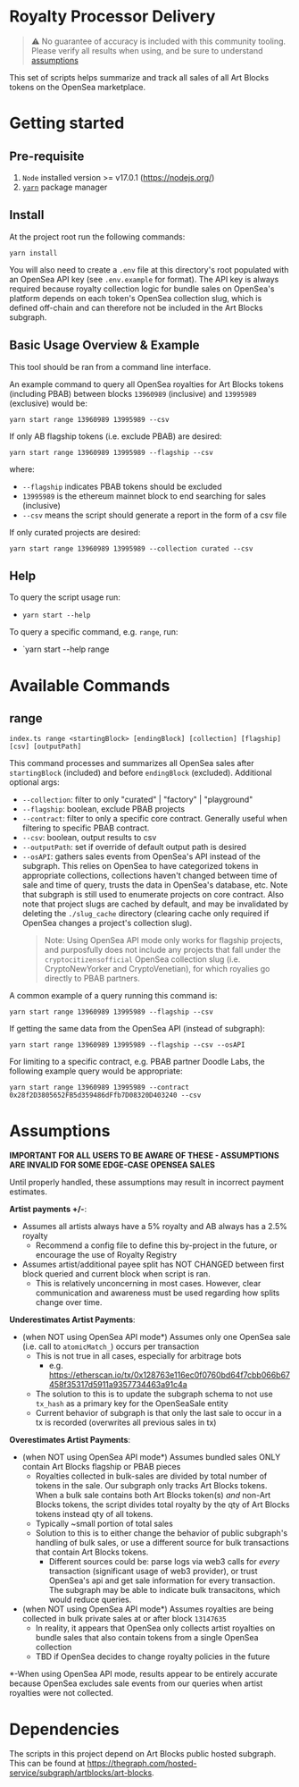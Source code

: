# Royalty Processor Delivery

> :warning: No guarantee of accuracy is included with this community tooling. Please verify all results when using, and be sure to understand [assumptions](#assumptions)

This set of scripts helps summarize and track all sales of all Art Blocks tokens on the OpenSea marketplace.

# Getting started

## Pre-requisite

1. `Node` installed version >= v17.0.1 (https://nodejs.org/)
2. [`yarn`](https://classic.yarnpkg.com/en/docs/install) package manager

## Install

At the project root run the following commands:
```
yarn install
````

You will also need to create a `.env` file at this directory's root populated with an OpenSea API key (see `.env.example` for format). The API key is always required because royalty collection logic for bundle sales on OpenSea's platform depends on each token's OpenSea collection slug, which is defined off-chain and can therefore not be included in the Art Blocks subgraph.

## Basic Usage Overview & Example

This tool should be ran from a command line interface.

An example command to query all OpenSea royalties for Art Blocks tokens (including PBAB) between blocks `13960989` (inclusive) and `13995989` (exclusive) would be:
```
yarn start range 13960989 13995989 --csv
```
If only AB flagship tokens (i.e. exclude PBAB) are desired:
```
yarn start range 13960989 13995989 --flagship --csv
```
where:
- `--flagship` indicates PBAB tokens should be excluded
- `13995989` is the ethereum mainnet block to end searching for sales (inclusive)
- `--csv` means the script should generate a report in the form of a csv file

If only curated projects are desired:
```
yarn start range 13960989 13995989 --collection curated --csv
```

## Help

To query the script usage run:
- `yarn start --help`

To query a specific command, e.g. `range`, run:
- `yarn start --help range

# Available Commands

## range
`index.ts range <startingBlock> [endingBlock] [collection] [flagship] [csv] [outputPath]`

This command processes and summarizes all OpenSea sales after `startingBlock` (included) and before `endingBlock` (excluded). Additional optional args:
- `--collection`: filter to only "curated" | "factory" | "playground"
- `--flagship`: boolean, exclude PBAB projects
- `--contract`: filter to only a specific core contract. Generally useful when filtering to specific PBAB contract.
- `--csv`: boolean, output results to csv
- `--outputPath`: set if override of default output path is desired
- `--osAPI`: gathers sales events from OpenSea's API instead of the subgraph. This relies on OpenSea to have categorized tokens in appropriate collections, collections haven't changed between time of sale and time of query, trusts the data in OpenSea's database, etc. Note that subgraph is still used to enumerate projects on core contract. Also note that project slugs are cached by default, and may be invalidated by deleting the `./slug_cache` directory (clearing cache only required if OpenSea changes a project's collection slug).
  >Note: Using OpenSea API mode only works for flagship projects, and purposfully does not include any projects that fall under the `cryptocitizensofficial` OpenSea collection slug (i.e. CryptoNewYorker and CryptoVenetian), for which royalies go directly to PBAB partners.

A common example of a query running this command is:
```
yarn start range 13960989 13995989 --flagship --csv
```

If getting the same data from the OpenSea API (instead of subgraph):
```
yarn start range 13960989 13995989 --flagship --csv --osAPI
```


For limiting to a specific contract, e.g. PBAB partner Doodle Labs, the following example query would be appropriate:
```
yarn start range 13960989 13995989 --contract 0x28f2D3805652FB5d359486dFfb7D08320D403240 --csv
```

# Assumptions
**IMPORTANT FOR ALL USERS TO BE AWARE OF THESE - ASSUMPTIONS ARE INVALID FOR SOME EDGE-CASE OPENSEA SALES**

Until properly handled, these assumptions may result in incorrect payment estimates.

**Artist payments +/-**:
- Assumes all artists always have a 5% royalty and AB always has a 2.5% royalty
  - Recommend a config file to define this by-project in the future, or encourage the use of Royalty Registry
- Assumes artist/additional payee split has NOT CHANGED between first block queried and current block when script is ran.
  - This is relatively unconcerning in most cases. However, clear communication and awareness must be used regarding how splits change over time.

**Underestimates Artist Payments**:
- (when NOT using OpenSea API mode*) Assumes only one OpenSea sale (i.e. call to `atomicMatch_`) occurs per transaction
  - This is not true in all cases, especially for arbitrage bots
    - e.g. https://etherscan.io/tx/0x128763e116ec0f0760bd64f7cbb066b67458f35317d5911a9357734463a91c4a
  - The solution to this is to update the subgraph schema to not use `tx_hash` as a primary key for the OpenSeaSale entity
  - Current behavior of subgraph is that only the last sale to occur in a tx is recorded (overwrites all previous sales in tx)

**Overestimates Artist Payments**:
- (when NOT using OpenSea API mode*) Assumes bundled sales ONLY contain Art Blocks flagship or PBAB pieces
  - Royalties collected in bulk-sales are divided by total number of tokens in the sale. Our subgraph only tracks Art Blocks tokens. When a bulk sale contains both Art Blocks token(s) *and* non-Art Blocks tokens, the script divides total royalty by the qty of Art Blocks tokens instead qty of all tokens.
  - Typically ~small portion of total sales
  - Solution to this is to either change the behavior of public subgraph's handling of bulk sales, or use a different source for bulk transactions that contain Art Blocks tokens.
    - Different sources could be: parse logs via web3 calls for *every* transaction (significant usage of web3 provider), or trust OpenSea's api and get sale information for every transaction. The subgraph may be able to indicate bulk transacitons, which would reduce queries.
- (when NOT using OpenSea API mode*) Assumes royalties are being collected in bulk private sales at or after block `13147635`
  - In reality, it appears that OpenSea only collects artist royalties on bundle sales that also contain tokens from a single OpenSea collection
  - TBD if OpenSea decides to change royalty policies in the future

*-When using OpenSea API mode, results appear to be entirely accurate because OpenSea excludes sale events from our queries when artist royalties were not collected.
# Dependencies

The scripts in this project depend on Art Blocks public hosted subgraph. This can be found at https://thegraph.com/hosted-service/subgraph/artblocks/art-blocks.

